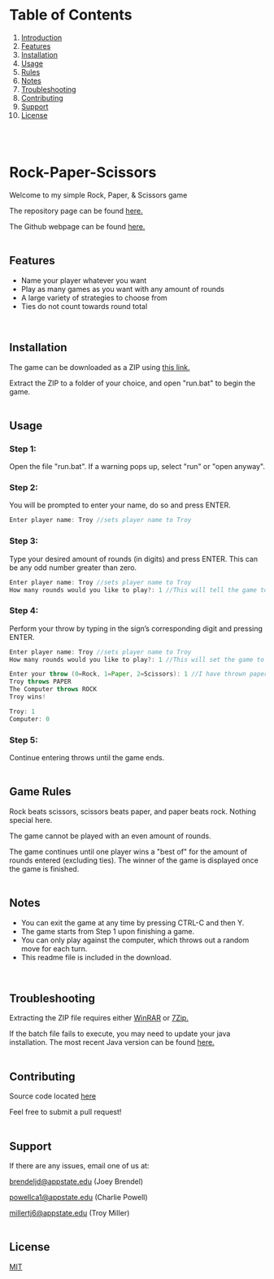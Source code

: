 # Table of Contents
1. [Introduction](#intro)
2. [Features](#features)
3. [Installation](#install)  
4. [Usage](#usage)
5. [Rules](#rules)
6. [Notes](#notes)
7. [Troubleshooting](#trouble)
8. [Contributing](#con)
9. [Support](#support)
10. [License](#license)  
<br>
<br>  

# Rock-Paper-Scissors <a name="intro"></a>  
Welcome to my simple Rock, Paper, & Scissors game

The repository page can be found <a href="https://github.com/JDBrendel159/Rock-Paper-Scissors">here.</a>

The Github webpage can be found <a href="http://jdbrendel159.github.io/Rock-Paper-Scissors/">here.</a>  
<br>  

## Features <a name="features"></a>  
* Name your player whatever you want
* Play as many games as you want with any amount of rounds
* A large variety of strategies to choose from
* Ties do not count towards round total  
<br>  

## Installation <a name="install"></a>  

The game can be downloaded as a ZIP using <a href="https://github.com/JDBrendel159/Rock-Paper-Scissors/archive/master.zip">this link.</a>

Extract the ZIP to a folder of your choice, and open "run.bat" to begin the game.  
<br>  

## Usage <a name="usage"></a>  

### Step 1:

Open the file "run.bat".  If a warning pops up, select "run" or "open anyway".

### Step 2:

You will be prompted to enter your name, do so and press ENTER.
```java
Enter player name: Troy //sets player name to Troy
```

### Step 3:

Type your desired amount of rounds (in digits) and press ENTER. This can be any odd number greater than zero.
```java
Enter player name: Troy //sets player name to Troy
How many rounds would you like to play?: 1 //This will tell the game to play a best of 1 round
```
### Step  4:

Perform your throw by typing in the sign’s corresponding digit and pressing ENTER.
```java
Enter player name: Troy //sets player name to Troy
How many rounds would you like to play?: 1 //This will set the game to 1 round

Enter your throw (0=Rock, 1=Paper, 2=Scissors): 1 //I have thrown paper against the computer
Troy throws PAPER
The Computer throws ROCK
Troy wins!

Troy: 1
Computer: 0
```
### Step 5:

Continue entering throws until the game ends.  
<br>  

## Game Rules <a name="rules"></a>  
Rock beats scissors, scissors beats paper, and paper beats rock.  Nothing special here.

The game cannot be played with an even amount of rounds.

The game continues until one player wins a "best of" for the amount of rounds entered (excluding ties).
The winner of the game is displayed once the game is finished.  
<br>  

## Notes <a name="notes"></a>  
* You can exit the game at any time by pressing CTRL-C and then Y.
* The game starts from Step 1 upon finishing a game.
* You can only play against the computer, which throws out a random move for each turn.
* This readme file is included in the download.  
<br>  

## Troubleshooting <a name="trouble"></a>  
Extracting the ZIP file requires either <a href="https://www.rarlab.com/download.htm">WinRAR</a> or <a href="https://www.7-zip.org">7Zip.</a>

If the batch file fails to execute, you may need to update your java installation.  The most recent Java version can be found <a href="https://www.java.com/en/download">here.</a>  
<br>  

## Contributing <a name="con"></a>  
Source code located [here](https://github.com/JDBrendel159/Rock-Paper-Scissors)

Feel free to submit a pull request!  
<br>  

## Support <a name="support"></a>  
If there are any issues, email one of us at:

brendeljd@appstate.edu (Joey Brendel)

powellca1@appstate.edu (Charlie Powell)

millertj6@appstate.edu (Troy Miller)  
<br>  

## License <a name="license"></a>  
[MIT](https://choosealicense.com/licenses/mit/)


